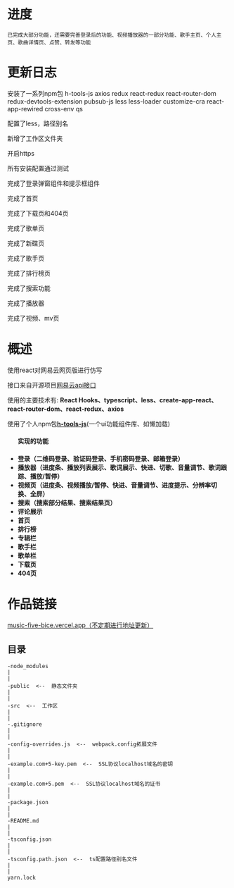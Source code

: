 # 进度
    已完成大部分功能，还需要完善登录后的功能、视频播放器的一部分功能、歌手主页、个人主页、歌曲详情页、点赞、转发等功能

# 更新日志
安装了一系列npm包
    h-tools-js
    axios
    redux
    react-redux
    react-router-dom
    redux-devtools-extension
    pubsub-js
    less
    less-loader
    customize-cra
    react-app-rewired
    cross-env
    qs

配置了less，路径别名

新增了工作区文件夹

开启https

所有安装配置通过测试

完成了登录弹窗组件和提示框组件

完成了首页

完成了下载页和404页

完成了歌单页

完成了新碟页

完成了歌手页

完成了排行榜页

完成了搜索功能

完成了播放器

完成了视频、mv页

<div>
    <h1>概述</h1>
    <p>使用react对网易云网页版进行仿写</p>
    <p>接口来自开源项目<a href='https://github.com/Binaryify/NeteaseCloudMusicApi'>网易云api接口</a></p>
    <p>使用的主要技术有:
        <strong>React Hooks、typescript、less、create-app-react、react-router-dom、react-redux、axios</strong>
    </p>
    <p>
        使用了个人npm包<strong><a href='https://github.com/18023785187/h-tools'>h-tools-js</a></strong>(一个ui功能组件库、如懒加载)
    </p>
    <ul>
        <h4>实现的功能<h4>
        <li>登录（二维码登录、验证码登录、手机密码登录、邮箱登录）</li>
        <li>播放器（进度条、播放列表展示、歌词展示、快进、切歌、音量调节、歌词跟踪、播放/暂停）</li>
        <li>视频页（进度条、视频播放/暂停、快进、音量调节、进度提示、分辨率切换、全屏）</li>
        <li>搜索（搜索部分结果、搜索结果页）</li>
        <li>评论展示</li>
        <li>首页</li>
        <li>排行榜</li>
        <li>专辑栏</li>
        <li>歌手栏</li>
        <li>歌单栏</li>
        <li>下载页</li>
        <li>404页</li>
    </ul>
</div>

# 作品链接
<a href='music-five-bice.vercel.app'>music-five-bice.vercel.app（不定期进行地址更新）</a>

## 目录

    -node_modules
    |
    |
    -public  <--  静态文件夹
    |
    |
    -src  <--  工作区
    |
    |
    -.gitignore
    |
    |
    -config-overrides.js  <--  webpack.config拓展文件
    |
    |
    -example.com+5-key.pem  <--  SSL协议localhost域名的密钥
    |
    |
    -example.com+5.pem  <--  SSL协议localhost域名的证书
    |
    |
    -package.json
    |
    |
    -README.md
    |
    |
    -tsconfig.json
    |
    |
    -tsconfig.path.json  <--  ts配置路径别名文件
    |
    |
    yarn.lock

